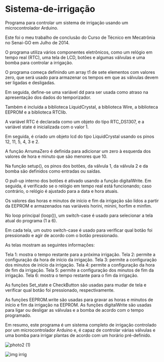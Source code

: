 # Sistema-de-irrigação
Programa para controlar um sistema de irrigação usando um microcontrolador Arduino.

Este foi o meu trabalho de conclusão do Curso de Técnico em Mecatrônia no Senai-GO em Julho de 2014.

O programa utiliza vários componentes eletrônicos, como um relógio em tempo real (RTC), uma tela de LCD, botões e algumas válvulas e
uma bomba para controlar a irrigação.

O programa começa definindo um array t1 de sete elementos com valores zero, que será usado para armazenar os tempos em que as válvulas devem ser ligadas e desligadas. 

Em seguida, define-se uma variável dd para ser usada como atraso na apresentação dos dados do temporizador. 

Também é incluída a biblioteca LiquidCrystal, a biblioteca Wire, a biblioteca EEPROM e a biblioteca RTClib.

A variável RTC é declarada como um objeto do tipo RTC_DS1307, e a variável state é inicializada com o valor 1. 

Em seguida, é criado um objeto lcd do tipo LiquidCrystal usando os pinos 12, 11, 5, 4, 3 e 2.

A função ArrumaZero é definida para adicionar um zero à esquerda dos valores de hora e minuto que são menores que 10.

Na função setup(), os pinos dos botões, da válvula 1, da válvula 2 e da bomba são definidos como entradas ou saídas.

O pull-up interno dos botões é ativado usando a função digitalWrite. Em seguida, é verificado se o relógio em tempo real está funcionando; 
caso contrário, o relógio é ajustado para a data e hora atuais.

Os valores das horas e minutos de início e fim da irrigação são lidos a partir da EEPROM e armazenados nas variáveis horini, minini, horfim e minfim.

No loop principal (loop()), um switch-case é usado para selecionar a tela atual do programa (1 a 6). 

Em cada tela, um outro switch-case é usado para verificar qual botão foi pressionado e agir de acordo com o botão pressionado.

As telas mostram as seguintes informações:

Tela 1: mostra o tempo restante para a próxima irrigação.
Tela 2: permite a configuração da hora de início da irrigação.
Tela 3: permite a configuração dos minutos de início da irrigação.
Tela 4: permite a configuração da hora de fim da irrigação.
Tela 5: permite a configuração dos minutos de fim da irrigação.
Tela 6: mostra o tempo restante para o fim da irrigação.

As funções Set_state e CheckButton são usadas para mudar de tela e verificar qual botão foi pressionado, respectivamente. 

As funções EEPROM.write são usadas para gravar as horas e minutos de início e fim da irrigação na EEPROM. 
As funções digitalWrite são usadas para ligar ou desligar as válvulas e a bomba de acordo com o tempo programado.

Em resumo, este programa é um sistema completo de irrigação controlado por um microcontrolador Arduino e,
é capaz de controlar várias válvulas e uma bomba para irrigar plantas de acordo com um horário pré-definido.




![photo2 (1)](https://user-images.githubusercontent.com/101275634/228253810-374300ab-9aaa-441f-aa41-73b1dad46442.jpg)




![img irrig](https://user-images.githubusercontent.com/101275634/228252556-c3c5f44c-146b-45da-a1ef-fb3b15ddc725.JPG)
